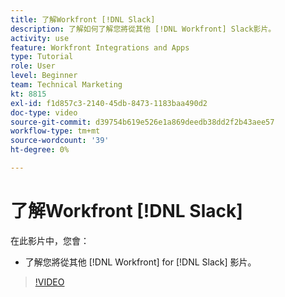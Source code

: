 ```yaml
---
title: 了解Workfront [!DNL Slack]
description: 了解如何了解您將從其他 [!DNL Workfront] Slack影片。
activity: use
feature: Workfront Integrations and Apps
type: Tutorial
role: User
level: Beginner
team: Technical Marketing
kt: 8815
exl-id: f1d857c3-2140-45db-8473-1183baa490d2
doc-type: video
source-git-commit: d39754b619e526e1a869deedb38dd2f2b43aee57
workflow-type: tm+mt
source-wordcount: '39'
ht-degree: 0%

---
```


# 了解Workfront [!DNL Slack]

在此影片中，您會：

* 了解您將從其他 [!DNL Workfront] for [!DNL Slack] 影片。

>[!VIDEO](https://video.tv.adobe.com/v/335116/?quality=12)
